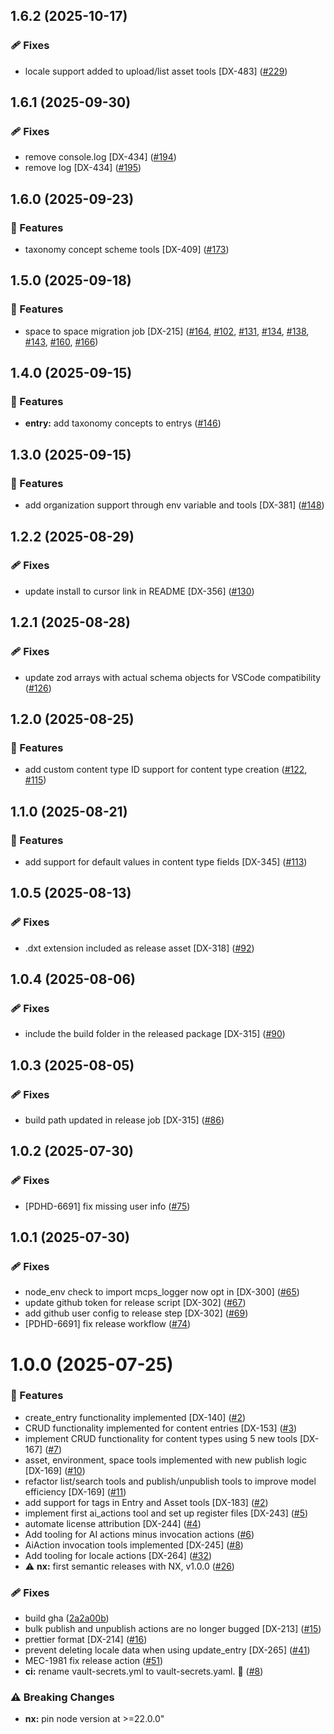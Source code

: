 ## 1.6.2 (2025-10-17)

### 🩹 Fixes

- locale support added to upload/list asset tools [DX-483] ([#229](https://github.com/contentful/contentful-mcp-server/pull/229))

## 1.6.1 (2025-09-30)

### 🩹 Fixes

- remove console.log [DX-434] ([#194](https://github.com/contentful/contentful-mcp-server/pull/194))
- remove log [DX-434] ([#195](https://github.com/contentful/contentful-mcp-server/pull/195))

## 1.6.0 (2025-09-23)

### 🚀 Features

- taxonomy concept scheme tools [DX-409] ([#173](https://github.com/contentful/contentful-mcp-server/pull/173))

## 1.5.0 (2025-09-18)

### 🚀 Features

- space to space migration job [DX-215] ([#164](https://github.com/contentful/contentful-mcp-server/pull/164), [#102](https://github.com/contentful/contentful-mcp-server/issues/102), [#131](https://github.com/contentful/contentful-mcp-server/issues/131), [#134](https://github.com/contentful/contentful-mcp-server/issues/134), [#138](https://github.com/contentful/contentful-mcp-server/issues/138), [#143](https://github.com/contentful/contentful-mcp-server/issues/143), [#160](https://github.com/contentful/contentful-mcp-server/issues/160), [#166](https://github.com/contentful/contentful-mcp-server/issues/166))

## 1.4.0 (2025-09-15)

### 🚀 Features

- **entry:** add taxonomy concepts to entrys ([#146](https://github.com/contentful/contentful-mcp-server/pull/146))

## 1.3.0 (2025-09-15)

### 🚀 Features

- add organization support through env variable and tools [DX-381] ([#148](https://github.com/contentful/contentful-mcp-server/pull/148))

## 1.2.2 (2025-08-29)

### 🩹 Fixes

- update install to cursor link in README [DX-356] ([#130](https://github.com/contentful/contentful-mcp-server/pull/130))

## 1.2.1 (2025-08-28)

### 🩹 Fixes

- update zod arrays with actual schema objects for VSCode compatibility ([#126](https://github.com/contentful/contentful-mcp-server/pull/126))

## 1.2.0 (2025-08-25)

### 🚀 Features

- add custom content type ID support for content type creation ([#122](https://github.com/contentful/contentful-mcp-server/pull/122), [#115](https://github.com/contentful/contentful-mcp-server/issues/115))

## 1.1.0 (2025-08-21)

### 🚀 Features

- add support for default values in content type fields [DX-345] ([#113](https://github.com/contentful/contentful-mcp-server/issues/113))

## 1.0.5 (2025-08-13)

### 🩹 Fixes

- .dxt extension included as release asset [DX-318] ([#92](https://github.com/contentful/contentful-mcp-server/pull/92))

## 1.0.4 (2025-08-06)

### 🩹 Fixes

- include the build folder in the released package [DX-315] ([#90](https://github.com/contentful/contentful-mcp-server/pull/90))

## 1.0.3 (2025-08-05)

### 🩹 Fixes

- build path updated in release job [DX-315] ([#86](https://github.com/contentful/contentful-mcp-server/pull/86))

## 1.0.2 (2025-07-30)

### 🩹 Fixes

- [PDHD-6691] fix missing user info ([#75](https://github.com/contentful/contentful-mcp-server/pull/75))

## 1.0.1 (2025-07-30)

### 🩹 Fixes

- node_env check to import mcps_logger now opt in [DX-300] ([#65](https://github.com/contentful/contentful-mcp-server/pull/65))
- update github token for release script [DX-302] ([#67](https://github.com/contentful/contentful-mcp-server/pull/67))
- add github user config to release step [DX-302] ([#69](https://github.com/contentful/contentful-mcp-server/pull/69))
- [PDHD-6691] fix release workflow ([#74](https://github.com/contentful/contentful-mcp-server/pull/74))

# 1.0.0 (2025-07-25)

### 🚀 Features

- create_entry functionality implemented [DX-140] ([#2](https://github.com/contentful/contentful-mcp-server/pull/2))
- CRUD functionality implemented for content entries [DX-153] ([#3](https://github.com/contentful/contentful-mcp-server/pull/3))
- implement CRUD functionality for content types using 5 new tools [DX-167] ([#7](https://github.com/contentful/contentful-mcp-server/pull/7))
- asset, environment, space tools implemented with new publish logic [DX-169] ([#10](https://github.com/contentful/contentful-mcp-server/pull/10))
- refactor list/search tools and publish/unpublish tools to improve model efficiency [DX-169] ([#11](https://github.com/contentful/contentful-mcp-server/pull/11))
- add support for tags in Entry and Asset tools [DX-183] ([#2](https://github.com/contentful/contentful-mcp-server/pull/2))
- implement first ai_actions tool and set up register files [DX-243] ([#5](https://github.com/contentful/contentful-mcp-server/pull/5))
- automate license attribution [DX-244] ([#4](https://github.com/contentful/contentful-mcp-server/pull/4))
- Add tooling for AI actions minus invocation actions ([#6](https://github.com/contentful/contentful-mcp-server/pull/6))
- AiAction invocation tools implemented [DX-245] ([#8](https://github.com/contentful/contentful-mcp-server/pull/8))
- Add tooling for locale actions [DX-264] ([#32](https://github.com/contentful/contentful-mcp-server/pull/32))
- ⚠️ **nx:** first semantic releases with NX, v1.0.0 ([#26](https://github.com/contentful/contentful-mcp-server/pull/26))

### 🩹 Fixes

- build gha ([2a2a00b](https://github.com/contentful/contentful-mcp-server/commit/2a2a00b))
- bulk publish and unpublish actions are no longer bugged [DX-213] ([#15](https://github.com/contentful/contentful-mcp-server/pull/15))
- prettier format [DX-214] ([#16](https://github.com/contentful/contentful-mcp-server/pull/16))
- prevent deleting locale data when using update_entry [DX-265] ([#41](https://github.com/contentful/contentful-mcp-server/pull/41))
- MEC-1981 fix release action ([#51](https://github.com/contentful/contentful-mcp-server/pull/51))
- **ci:** rename vault-secrets.yml to vault-secrets.yaml. :facepalm: ([#8](https://github.com/contentful/contentful-mcp-server/pull/8))

### ⚠️ Breaking Changes

- **nx:** pin node version at >=22.0.0"
